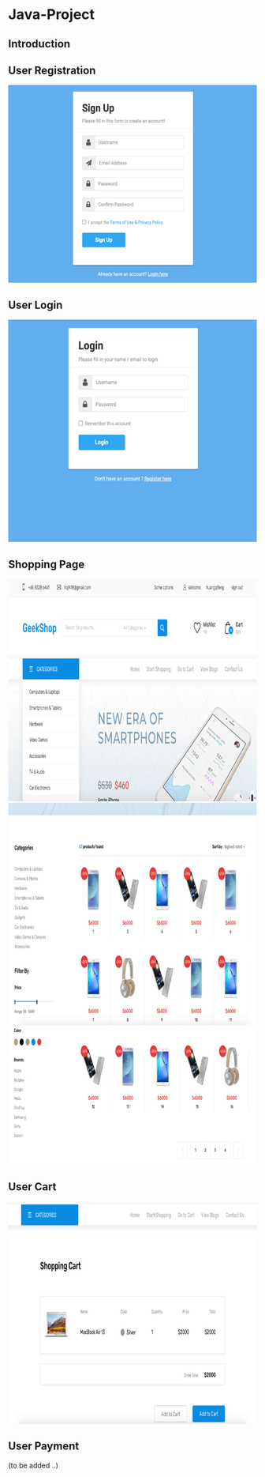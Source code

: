 # Java-Project

## Introduction

## User Registration
<img src="screenshots/image1.png" height="400" width="600" />

## User Login
<img src="screenshots/image2.png" height="450" width="600" />

## Shopping Page
<img src="screenshots/image3.png" height="450" width="900" />
<img src="screenshots/image4.png" height="450" width="900" />
<img src="screenshots/image5.png" height="280" width="900" />

## User Cart
<img src="screenshots/image6.png" height="450" width="900" />

## User Payment

(to be added ..)


